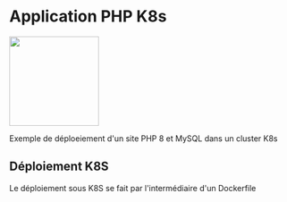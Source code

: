 <h1>Application PHP K8s</h1>
<img src="https://upload.wikimedia.org/wikipedia/commons/thumb/2/27/PHP-logo.svg/2560px-PHP-logo.svg.png" height=160px>
<p>
Exemple de déploeiement d'un site PHP 8 et MySQL dans un cluster K8s<br>
</p>
<h2>Déploiement K8S</h2>
Le déploiement sous K8S se fait par l'intermédiaire d'un Dockerfile<br>
 
 
